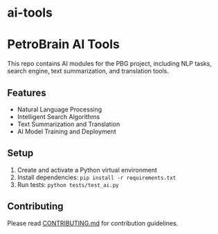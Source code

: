 # ai-tools
# PetroBrain AI Tools

This repo contains AI modules for the PBG project, including NLP tasks, search engine, text summarization, and translation tools.

## Features

- Natural Language Processing
- Intelligent Search Algorithms
- Text Summarization and Translation
- AI Model Training and Deployment

## Setup

1. Create and activate a Python virtual environment
2. Install dependencies: `pip install -r requirements.txt`
3. Run tests: `python tests/test_ai.py`

## Contributing

Please read [CONTRIBUTING.md](./CONTRIBUTING.md) for contribution guidelines.

